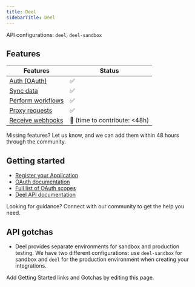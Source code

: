 ```yaml
---
title: Deel
sidebarTitle: Deel
---
```


API configurations: `deel`, `deel-sandbox`

## Features

| Features | Status |
| - | - |
| [Auth (OAuth)](/integrate/guides/authorize-an-api) | ✅ |
| [Sync data](/integrate/guides/sync-data-from-an-api) | ✅ |
| [Perform workflows](/integrate/guides/perform-workflows-with-an-api) | ✅ |
| [Proxy requests](/integrate/guides/proxy-requests-to-an-api) | ✅ |
| [Receive webhooks](/integrate/guides/receive-webhooks-from-an-api) | 🚫 (time to contribute: &lt;48h) |

Missing features? Let us know, and we can add them within 48 hours through the community.

## Getting started

-   [Register your Application](https://developer.deel.com/docs/oauth2-apps#create-an-app)
-   [OAuth documentation](https://developer.deel.com/docs/oauth2)
-   [Full list of OAuth scopes](https://developer.deel.com/docs/scopes-1)
-   [Deel API documentation](https://developer.deel.com/docs)

Looking for guidance? Connect with our community to get the help you need.

## API gotchas

- Deel provides separate environments for sandbox and production testing. We have two different configurations: use `deel-sandbox` for sandbox and `deel` for the production environment when creating your integrations.

Add Getting Started links and Gotchas by editing this page.

